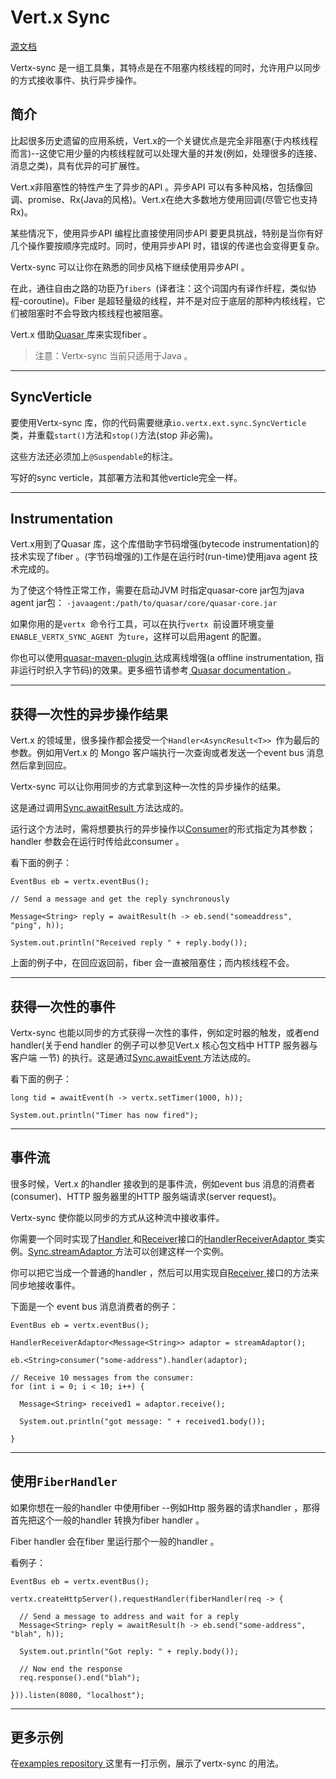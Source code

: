# Vert.x Sync
[源文档](http://vertx.io/docs/vertx-sync/java/)

Vertx-sync 是一组工具集，其特点是在不阻塞内核线程的同时，允许用户以同步的方式接收事件、执行异步操作。

##  简介
比起很多历史遗留的应用系统，Vert.x的一个关键优点是完全非阻塞(于内核线程而言)--这使它用少量的内核线程就可以处理大量的并发(例如，处理很多的连接、消息之类)，具有优异的可扩展性。

Vert.x非阻塞性的特性产生了异步的API 。异步API 可以有多种风格，包括像回调、promise、Rx(Java的风格)。Vert.x在绝大多数地方使用回调(尽管它也支持Rx)。

某些情况下，使用异步API 编程比直接使用同步API 要更具挑战，特别是当你有好几个操作要按顺序完成时。同时，使用异步API 时，错误的传递也会变得更复杂。

Vertx-sync 可以让你在熟悉的同步风格下继续使用异步API 。

在此，通往自由之路的功臣乃`fibers `(译者注：这个词国内有译作纤程，类似协程-coroutine)。Fiber 是超轻量级的线程，并不是对应于底层的那种内核线程，它们被阻塞时不会导致内核线程也被阻塞。

Vert.x 借助[Quasar ](http://docs.paralleluniverse.co/quasar/)库来实现fiber 。
> 注意：Vertx-sync 当前只适用于Java 。

---

## SyncVerticle
要使用Vertx-sync 库，你的代码需要继承`io.vertx.ext.sync.SyncVerticle `类，并重载`start()`方法和`stop()`方法(stop 非必需)。

这些方法还必须加上`@Suspendable`的标注。

写好的sync verticle，其部署方法和其他verticle完全一样。

---

## Instrumentation
Vert.x用到了Quasar 库，这个库借助字节码增强(bytecode instrumentation)的技术实现了fiber 。(字节码增强的)工作是在运行时(run-time)使用java agent 技术完成的。

为了使这个特性正常工作，需要在启动JVM 时指定quasar-core jar包为java agent jar包：
```-javaagent:/path/to/quasar/core/quasar-core.jar```

如果你用的是`vertx `命令行工具，可以在执行`vertx `前设置环境变量`ENABLE_VERTX_SYNC_AGENT `为`ture`，这样可以启用agent 的配置。

你也可以使用[quasar-maven-plugin ](https://github.com/vy/quasar-maven-plugin)达成离线增强(a offline instrumentation, 指非运行时织入字节码)的效果。更多细节请参考[ Quasar documentation ](http://docs.paralleluniverse.co/quasar/)。

---

## 获得一次性的异步操作结果
Vert.x 的领域里，很多操作都会接受一个`Handler<AsyncResult<T>> `作为最后的参数。例如用Vert.x 的 Mongo 客户端执行一次查询或者发送一个event bus 消息然后拿到回应。

Vertx-sync 可以让你用同步的方式拿到这种一次性的异步操作的结果。

这是通过调用[Sync.awaitResult ](http://vertx.io/docs/apidocs/io/vertx/ext/sync/Sync.html#awaitResult-java.util.function.Consumer-)方法达成的。

运行这个方法时，需将想要执行的异步操作以[Consumer](http://vertx.io/docs/apidocs/java/util/function/Consumer.html)的形式指定为其参数；handler 参数会在运行时传给此consumer 。

看下面的例子：
```
EventBus eb = vertx.eventBus();

// Send a message and get the reply synchronously

Message<String> reply = awaitResult(h -> eb.send("someaddress", "ping", h));

System.out.println("Received reply " + reply.body());
```

上面的例子中，在回应返回前，fiber 会一直被阻塞住；而内核线程不会。

---

## 获得一次性的事件
Vertx-sync 也能以同步的方式获得一次性的事件，例如定时器的触发，或者end handler(关于end handler 的例子可以参见Vert.x 核心包文档中   HTTP 服务器与客户端 一节) 的执行。这是通过[Sync.awaitEvent ](http://vertx.io/docs/apidocs/io/vertx/ext/sync/Sync.html#awaitEvent-java.util.function.Consumer-)方法达成的。

看下面的例子：
```
long tid = awaitEvent(h -> vertx.setTimer(1000, h));

System.out.println("Timer has now fired");
```

---

## 事件流
很多时候，Vert.x 的handler 接收到的是事件流，例如event bus 消息的消费者(consumer)、HTTP 服务器里的HTTP 服务端请求(server request)。

Vertx-sync 使你能以同步的方式从这种流中接收事件。

你需要一个同时实现了[Handler ](http://vertx.io/docs/apidocs/io/vertx/core/Handler.html)和[Receiver](http://vertx.io/docs/apidocs/io/vertx/ext/sync/Receiver.html)接口的[HandlerReceiverAdaptor ](http://vertx.io/docs/apidocs/io/vertx/ext/sync/HandlerReceiverAdaptor.html)类实例。[Sync.streamAdaptor ](http://vertx.io/docs/apidocs/io/vertx/ext/sync/Sync.html#streamAdaptor--)方法可以创建这样一个实例。

你可以把它当成一个普通的handler ，然后可以用实现自[Receiver ](http://vertx.io/docs/apidocs/io/vertx/ext/sync/Receiver.html)接口的方法来同步地接收事件。

下面是一个 event bus 消息消费者的例子：
```
EventBus eb = vertx.eventBus();

HandlerReceiverAdaptor<Message<String>> adaptor = streamAdaptor();

eb.<String>consumer("some-address").handler(adaptor);

// Receive 10 messages from the consumer:
for (int i = 0; i < 10; i++) {

  Message<String> received1 = adaptor.receive();

  System.out.println("got message: " + received1.body());

}
```

---

## 使用`FiberHandler `
如果你想在一般的handler 中使用fiber --例如Http 服务器的请求handler ，那得首先把这个一般的handler 转换为fiber handler 。

Fiber handler 会在fiber 里运行那个一般的handler 。

看例子：
```
EventBus eb = vertx.eventBus();

vertx.createHttpServer().requestHandler(fiberHandler(req -> {

  // Send a message to address and wait for a reply
  Message<String> reply = awaitResult(h -> eb.send("some-address", "blah", h));

  System.out.println("Got reply: " + reply.body());

  // Now end the response
  req.response().end("blah");

})).listen(8080, "localhost");
```

---

## 更多示例
在[examples repository ](https://github.com/vert-x3/vertx-examples/tree/master/sync-examples)这里有一打示例，展示了vertx-sync 的用法。

